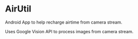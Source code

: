 # AirUtil
Android App to help recharge airtime from camera stream.

Uses Google Vision API to process images from camera stream.
